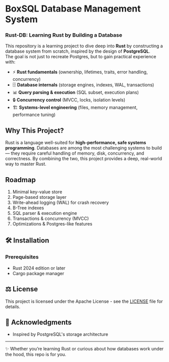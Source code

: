 # BoxSQL Database Management System

### Rust-DB: Learning Rust by Building a Database

This repository is a learning project to dive deep into **Rust** by constructing a database system from scratch, inspired by the design of **PostgreSQL**.  
The goal is not just to recreate Postgres, but to gain practical experience with:

- ⚡ **Rust fundamentals** (ownership, lifetimes, traits, error handling, concurrency)
- 🗄️ **Database internals** (storage engines, indexes, WAL, transactions)
- 📊 **Query parsing & execution** (SQL subset, execution plans)
- 🔒 **Concurrency control** (MVCC, locks, isolation levels)
- 🏗️ **Systems-level engineering** (files, memory management, performance tuning)

## Why This Project?
Rust is a language well-suited for **high-performance, safe systems programming**. Databases are among the most challenging systems to build — they require careful handling of memory, disk, concurrency, and correctness. By combining the two, this project provides a deep, real-world way to master Rust.

## Roadmap
1. Minimal key-value store
2. Page-based storage layer
3. Write-ahead logging (WAL) for crash recovery
4. B-Tree indexes
5. SQL parser & execution engine
6. Transactions & concurrency (MVCC)
7. Optimizations & Postgres-like features

## 🛠️ Installation

### Prerequisites
- Rust 2024 edition or later
- Cargo package manager

## ⚖️ License

This project is licensed under the Apache License - see the [LICENSE](LICENSE) file for details.

## 🙏 Acknowledgments

- Inspired by PostgreSQL's storage architecture
---

✨ Whether you’re learning Rust or curious about how databases work under the hood, this repo is for you.
